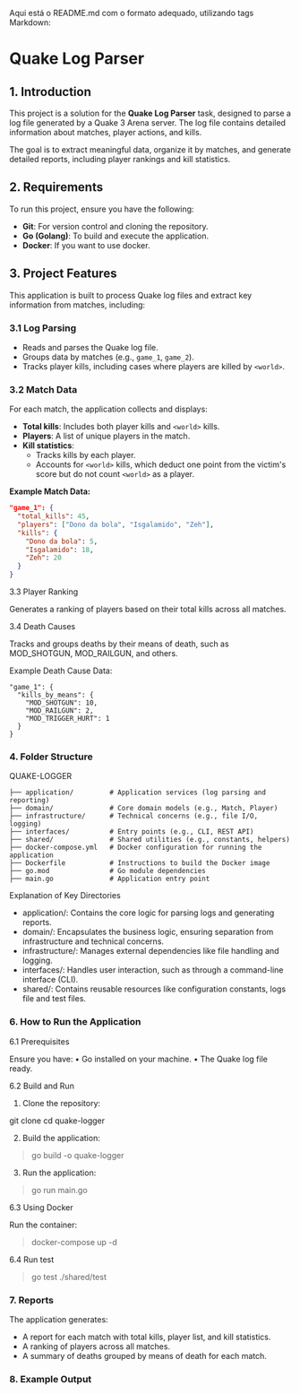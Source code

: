 Aqui está o README.md com o formato adequado, utilizando tags Markdown:

# Quake Log Parser

## **1. Introduction**

This project is a solution for the **Quake Log Parser** task, designed to parse a log file generated by a Quake 3 Arena server. The log file contains detailed information about matches, player actions, and kills.

The goal is to extract meaningful data, organize it by matches, and generate detailed reports, including player rankings and kill statistics.

## **2. Requirements**

To run this project, ensure you have the following:

- **Git**: For version control and cloning the repository.
- **Go (Golang)**: To build and execute the application.
- **Docker**:  If you want to use docker.

## **3. Project Features**

This application is built to process Quake log files and extract key information from matches, including:

### **3.1 Log Parsing**

- Reads and parses the Quake log file.
- Groups data by matches (e.g., `game_1`, `game_2`).
- Tracks player kills, including cases where players are killed by `<world>`.

### **3.2 Match Data**

For each match, the application collects and displays:

- **Total kills**: Includes both player kills and `<world>` kills.
- **Players**: A list of unique players in the match.
- **Kill statistics**:
  - Tracks kills by each player.
  - Accounts for `<world>` kills, which deduct one point from the victim's score but do not count `<world>` as a player.

**Example Match Data:**

```json
"game_1": {
  "total_kills": 45,
  "players": ["Dono da bola", "Isgalamido", "Zeh"],
  "kills": {
    "Dono da bola": 5,
    "Isgalamido": 18,
    "Zeh": 20
  }
}
```

3.3 Player Ranking

Generates a ranking of players based on their total kills across all matches.

3.4 Death Causes

Tracks and groups deaths by their means of death, such as MOD_SHOTGUN, MOD_RAILGUN, and others.

Example Death Cause Data:

```
"game_1": {
  "kills_by_means": {
    "MOD_SHOTGUN": 10,
    "MOD_RAILGUN": 2,
    "MOD_TRIGGER_HURT": 1
  }
}
```

### 4. Folder Structure

QUAKE-LOGGER

```
├── application/         # Application services (log parsing and reporting)
├── domain/              # Core domain models (e.g., Match, Player)
├── infrastructure/      # Technical concerns (e.g., file I/O, logging)
├── interfaces/          # Entry points (e.g., CLI, REST API)
├── shared/              # Shared utilities (e.g., constants, helpers)
├── docker-compose.yml   # Docker configuration for running the application
├── Dockerfile           # Instructions to build the Docker image
├── go.mod               # Go module dependencies
├── main.go              # Application entry point
```

Explanation of Key Directories

- application/: Contains the core logic for parsing logs and generating reports.
- domain/: Encapsulates the business logic, ensuring separation from infrastructure and technical concerns.
- infrastructure/: Manages external dependencies like file handling and logging.
- interfaces/: Handles user interaction, such as through a command-line interface (CLI).
- shared/: Contains reusable resources like configuration constants, logs file and test files.

### 6. How to Run the Application

6.1 Prerequisites

Ensure you have:
 • Go installed on your machine.
 • The Quake log file ready.

6.2 Build and Run

 1. Clone the repository:

git clone <repository-url>
cd quake-logger

 2. Build the application:

> go build -o quake-logger

 3. Run the application:

> go run main.go

6.3 Using Docker

Run the container:

> docker-compose up -d

6.4 Run test

> go test ./shared/test

### 7. Reports

The application generates:

- A report for each match with total kills, player list, and kill statistics.
- A ranking of players across all matches.
- A summary of deaths grouped by means of death for each match.

### 8. Example Output
